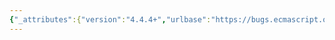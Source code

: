 ```yaml
---
{"_attributes":{"version":"4.4.4+","urlbase":"https://bugs.ecmascript.org/","maintainer":"dherman@mozilla.com"},"bug":{"bug_id":2436,"creation_ts":"2014-01-27 06:06:00 -0800","short_desc":"5.3 Static Semantic Rules: Wrong reference 15.2.3 -> 16","delta_ts":"2014-05-14 11:39:26 -0700","product":"Draft for 6th Edition","component":"editorial issue","version":"Rev 22: January 20, 2014 Draft","rep_platform":"All","op_sys":"All","bug_status":"RESOLVED","resolution":"FIXED","priority":"Normal","bug_severity":"normal","everconfirmed":true,"reporter":{"uid":"andrebargull","name":"André Bargull"},"assigned_to":{"uid":"allen","name":"Allen Wirfs-Brock"},"long_desc":{"commentid":7005,"comment_count":0,"who":{"uid":"andrebargull","name":"André Bargull"},"bug_when":"2014-01-27 06:06:26 -0800","thetext":"5.3  Static Semantic Rules, 5th paragraph:\n\nChange reference from 15.2.3 to 16."}}}
---
```

